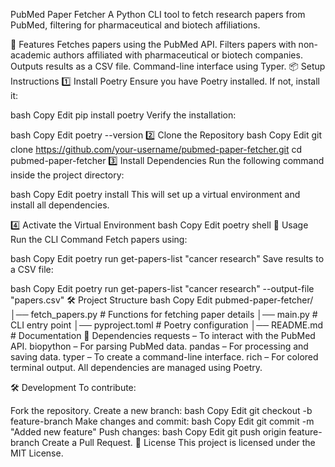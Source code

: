 PubMed Paper Fetcher
A Python CLI tool to fetch research papers from PubMed, filtering for pharmaceutical and biotech affiliations.

📌 Features
Fetches papers using the PubMed API.
Filters papers with non-academic authors affiliated with pharmaceutical or biotech companies.
Outputs results as a CSV file.
Command-line interface using Typer.
📦 Setup Instructions
1️⃣ Install Poetry
Ensure you have Poetry installed. If not, install it:

bash
Copy
Edit
pip install poetry
Verify the installation:

bash
Copy
Edit
poetry --version
2️⃣ Clone the Repository
bash
Copy
Edit
git clone https://github.com/your-username/pubmed-paper-fetcher.git
cd pubmed-paper-fetcher
3️⃣ Install Dependencies
Run the following command inside the project directory:

bash
Copy
Edit
poetry install
This will set up a virtual environment and install all dependencies.

4️⃣ Activate the Virtual Environment
bash
Copy
Edit
poetry shell
🚀 Usage
Run the CLI Command
Fetch papers using:

bash
Copy
Edit
poetry run get-papers-list "cancer research"
Save results to a CSV file:

bash
Copy
Edit
poetry run get-papers-list "cancer research" --output-file "papers.csv"
🛠 Project Structure
bash
Copy
Edit
pubmed-paper-fetcher/
│── fetch_papers.py        # Functions for fetching paper details
│── main.py                # CLI entry point
│── pyproject.toml         # Poetry configuration
│── README.md              # Documentation
📝 Dependencies
requests – To interact with the PubMed API.
biopython – For parsing PubMed data.
pandas – For processing and saving data.
typer – To create a command-line interface.
rich – For colored terminal output.
All dependencies are managed using Poetry.

🛠 Development
To contribute:

Fork the repository.
Create a new branch:
bash
Copy
Edit
git checkout -b feature-branch
Make changes and commit:
bash
Copy
Edit
git commit -m "Added new feature"
Push changes:
bash
Copy
Edit
git push origin feature-branch
Create a Pull Request.
📜 License
This project is licensed under the MIT License.

